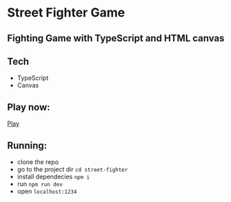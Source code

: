 # Street Fighter Game

## Fighting Game with TypeScript and HTML canvas

## Tech
- TypeScript
- Canvas

## Play now:
[Play](https://max-im.github.io/street-fighter)

## Running:
- clone the repo
- go to the project dir `cd street-fighter`
- install dependecies `npm i`
- run `npm run dev`
- open `localhost:1234`

